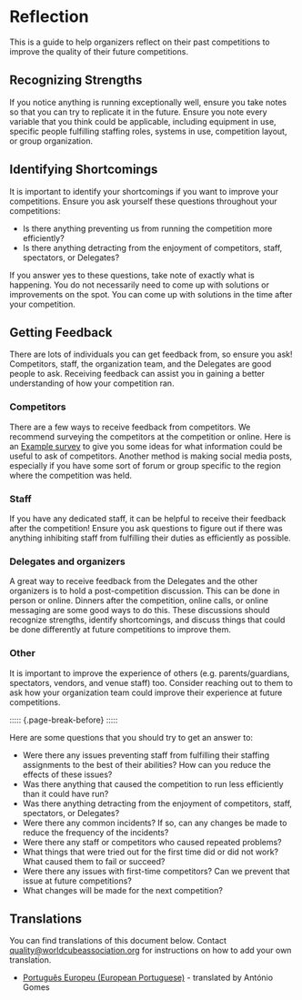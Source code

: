 # Reflection

This is a guide to help organizers reflect on their past competitions to improve the quality of their future competitions.

## Recognizing Strengths

If you notice anything is running exceptionally well, ensure you take notes so that you can try to replicate it in the future. Ensure you note every variable that you think could be applicable, including equipment in use, specific people fulfilling staffing roles, systems in use, competition layout, or group organization.

## Identifying Shortcomings

It is important to identify your shortcomings if you want to improve your competitions. Ensure you ask yourself these questions throughout your competitions:

- Is there anything preventing us from running the competition more efficiently?
- Is there anything detracting from the enjoyment of competitors, staff, spectators, or Delegates?

If you answer yes to these questions, take note of exactly what is happening. You do not necessarily need to come up with solutions or improvements on the spot. You can come up with solutions in the time after your competition.

## Getting Feedback

There are lots of individuals you can get feedback from, so ensure you ask! Competitors, staff, the organization team, and the Delegates are good people to ask. Receiving feedback can assist you in gaining a better understanding of how your competition ran.

### Competitors

There are a few ways to receive feedback from competitors. We recommend surveying the competitors at the competition or online. Here is an [Example survey](https://forms.gle/tKNCW1xdVaCXSzG97) to give you some ideas for what information could be useful to ask of competitors. Another method is making social media posts, especially if you have some sort of forum or group specific to the region where the competition was held.

### Staff

If you have any dedicated staff, it can be helpful to receive their feedback after the competition! Ensure you ask questions to figure out if there was anything inhibiting staff from fulfilling their duties as efficiently as possible.

### Delegates and organizers

A great way to receive feedback from the Delegates and the other organizers is to hold a post-competition discussion. This can be done in person or online. Dinners after the competition, online calls, or online messaging are some good ways to do this. These discussions should recognize strengths, identify shortcomings, and discuss things that could be done differently at future competitions to improve them.

### Other

It is important to improve the experience of others (e.g. parents/guardians, spectators, vendors, and venue staff) too. Consider reaching out to them to ask how your organization team could improve their experience at future competitions.

::::: {.page-break-before}
:::::

Here are some questions that you should try to get an answer to:

- Were there any issues preventing staff from fulfilling their staffing assignments to the best of their abilities? How can you reduce the effects of these issues?
- Was there anything that caused the competition to run less efficiently than it could have run?
- Was there anything detracting from the enjoyment of competitors, staff, spectators, or Delegates?
- Were there any common incidents? If so, can any changes be made to reduce the frequency of the incidents?
- Were there any staff or competitors who caused repeated problems?
- What things that were tried out for the first time did or did not work? What caused them to fail or succeed?
- Were there any issues with first-time competitors? Can we prevent that issue at future competitions?
- What changes will be made for the next competition?

<div class="spacer"></div>

## Translations

You can find translations of this document below. Contact [quality@worldcubeassociation.org](mailto:quality@worldcubeassociation.org) for instructions on how to add your own translation.

- [Português Europeu (European Portuguese)](wcadoc{edudoc/organizer-guidelines/pt/reflection.pdf}) - translated by António Gomes
